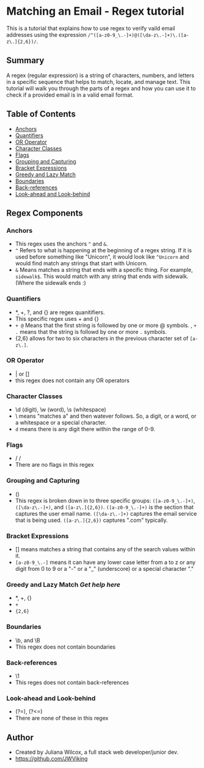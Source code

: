 # Matching an Email - Regex tutorial

This is a tutorial that explains how to use regex to verify vaild email addresses using the expression `/^([a-z0-9_\.-]+)@([\da-z\.-]+)\.([a-z\.]{2,6})/`. 

## Summary

A regex (regular expression) is a string of characters, numbers, and letters in a specific sequence that helps to match, locate, and manage text. This tutorial will walk you through the parts of a regex and how you can use it to check if a provided email is in a valid email format.


## Table of Contents

- [Anchors](#anchors)
- [Quantifiers](#quantifiers)
- [OR Operator](#or-operator)
- [Character Classes](#character-classes)
- [Flags](#flags)
- [Grouping and Capturing](#grouping-and-capturing)
- [Bracket Expressions](#bracket-expressions)
- [Greedy and Lazy Match](#greedy-and-lazy-match)
- [Boundaries](#boundaries)
- [Back-references](#back-references)
- [Look-ahead and Look-behind](#look-ahead-and-look-behind)

## Regex Components

### Anchors
- This regex uses the anchors `^` and `&`.
- `^` Refers to what is happening at the beginning of a regex string. If it is used before something like "Unicorn", it would look like `^Unicorn` and would find match any strings that start with Unicorn.
- `&` Means matches a string that ends with a specific thing. For example, `sidewalk$`. This would match with any string that ends with sidewalk. (Where the sidewalk ends :)

### Quantifiers
- *, +, ?, and {} are regex quanitifiers.
- This specific regex uses + and {}
- `+ @` Means that the first string is followed by one or more @ symbols. , `+ .` means that the string is followd by one or more `.` symbols.
- {2,6} allows for two to six characters in the previous character set of `[a-z\.]`.

### OR Operator
 - | or []
 - this regex does not contain any OR operators

### Character Classes
- \d (digit), \w (word), \s (whitespace)
- \ means "matches a" and then watever follows. So, a digit, or a word, or a whitespace or a special character.
-  `d` means there is any digit there within the range of 0-9.

### Flags
- /  /
- There are no flags in this regex

### Grouping and Capturing
- ()
- This regex is broken down in to three specific groups: `([a-z0-9_\.-]+)`, `([\da-z\.-]+)`, and `([a-z\.]{2,6})`. `([a-z0-9_\.-]+)` is the section that captures the user email name. `([\da-z\.-]+)` captures the email service that is being used. `([a-z\.]{2,6})` captures ".com" typically.


### Bracket Expressions
- [] means matches a string that contains any of the search values within it.
- `[a-z0-9_\.-]` means it can have any lower case letter from a to z or any digit from 0 to 9 or a "-" or a "_" (underscore) or a special character "."


### Greedy and Lazy Match ***Get help here***
- *, +, {}
- `+`
- `{2,6}`

### Boundaries
- \b, and \B
- This regex does not contain boundaries

### Back-references
- \1
- This reges does not contain back-references

### Look-ahead and Look-behind
- (?=), (?<=)
- There are none of these in this regex

## Author

- Created by Juliana Wilcox, a full stack web developer/junior dev.
- https://github.com/JWViking

